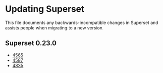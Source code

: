 # Updating Superset

This file documents any backwards-incompatible changes in Superset and
assists people when migrating to a new version.

## Superset 0.23.0

* [4565](https://github.com/apache/incubator-superset/pull/4565)
* [4587](https://github.com/apache/incubator-superset/pull/4587)
* [4835](https://github.com/apache/incubator-superset/pull/4835)
